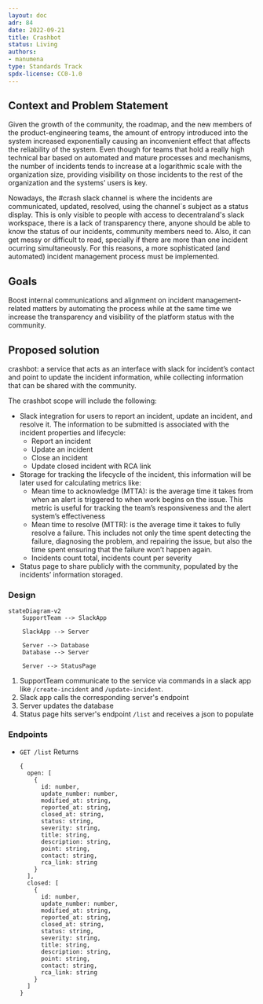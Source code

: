 ```yaml
---
layout: doc
adr: 84
date: 2022-09-21
title: Crashbot
status: Living
authors:
- manumena
type: Standards Track
spdx-license: CC0-1.0
---
```


## Context and Problem Statement

Given the growth of the community, the roadmap, and the new members of the product-engineering teams, the amount of entropy introduced into the system increased exponentially causing an inconvenient effect that affects the reliability of the system. Even though for teams that hold a really high technical bar based on automated and mature processes and mechanisms, the number of incidents tends to increase at a logarithmic scale with the organization size, providing visibility on those incidents to the rest of the organization and the systems’ users is key.

Nowadays, the #crash slack channel is where the incidents are communicated, updated, resolved, using the channel`s subject as a status display. This is only visible to people with access to decentraland's slack workspace, there is a lack of transparency there, anyone should be able to know the status of our incidents, community members need to. Also, it can get messy or difficult to read, specially if there are more than one incident ocurring simultaneously. For this reasons, a more sophisticated (and automated) incident management process must be implemented.

## Goals

Boost internal communications and alignment on incident management-related matters by automating the process while at the same time we increase the transparency and visibility of the platform status with the community.

## Proposed solution

crashbot: a service that acts as an interface with slack for incident’s contact and point to update the incident information, while collecting information that can be shared with the community.

The crashbot scope will include the following:

- Slack integration for users to report an incident, update an incident, and resolve it. The information to be submitted is associated with the incident properties and lifecycle:
    - Report an incident
    - Update an incident
    - Close an incident
    - Update closed incident with RCA link
- Storage for tracking the lifecycle of the incident, this information will be later used for calculating metrics like:
    - Mean time to acknowledge (MTTA): is the average time it takes from when an alert is triggered to when work begins on the issue. This metric is useful for tracking the team’s responsiveness and the alert system’s effectiveness
    - Mean time to resolve (MTTR): is the average time it takes to fully resolve a failure. This includes not only the time spent detecting the failure, diagnosing the problem, and repairing the issue, but also the time spent ensuring that the failure won’t happen again.
    - Incidents count total, incidents count per severity
- Status page to share publicly with the community, populated by the incidents’ information storaged.

### Design
```mermaid
stateDiagram-v2
    SupportTeam --> SlackApp
    
    SlackApp --> Server
    
    Server --> Database
    Database --> Server

    Server --> StatusPage
```

1. SupportTeam communicate to the service via commands in a slack app like `/create-incident` and `/update-incident`.
2. Slack app calls the corresponding server's endpoint
3. Server updates the database
4. Status page hits server's endpoint `/list` and receives a json to populate

### Endpoints

- `GET /list` Returns
  ```
  {
    open: [
      {
        id: number,
        update_number: number,
        modified_at: string,
        reported_at: string,
        closed_at: string,
        status: string,
        severity: string,
        title: string,
        description: string,
        point: string,
        contact: string,
        rca_link: string
      }
    ],
    closed: [
      {
        id: number,
        update_number: number,
        modified_at: string,
        reported_at: string,
        closed_at: string,
        status: string,
        severity: string,
        title: string,
        description: string,
        point: string,
        contact: string,
        rca_link: string
      }
    ]
  }
  ```
